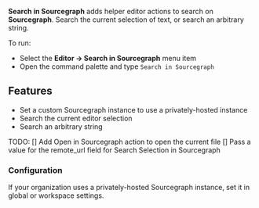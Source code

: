 **Search in Sourcegraph** adds helper editor actions to search on **Sourcegraph**. Search the current selection of text, or search an arbitrary string.

To run:

- Select the **Editor → Search in Sourcegraph** menu item
- Open the command palette and type `Search in Sourcegraph`

## Features

- Set a custom Sourcegraph instance to use a privately-hosted instance
- Search the current editor selection
- Search an arbitrary string

TODO:
[] Add Open in Sourcegraph action to open the current file
[] Pass a value for the remote_url field for Search Selection in Sourcegraph

### Configuration

If your organization uses a privately-hosted Sourcegraph instance, set it in global or workspace settings.
